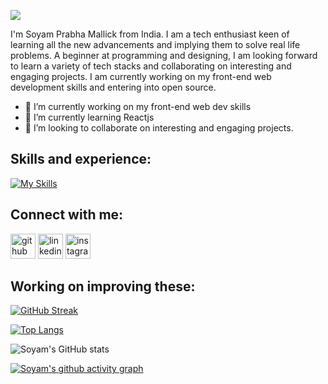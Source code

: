 ![](https://i.postimg.cc/wTzGnNw4/github-header-image-6.png)

I'm Soyam Prabha Mallick from India. I am a tech enthusiast keen of learning all the new advancements and implying them to solve real life problems. A beginner at programming and designing, I am looking forward to learn a variety of tech stacks and collaborating on interesting and engaging projects. I am currently working on my front-end web development skills and entering into open source. 

- 🔭 I’m currently working on my front-end web dev skills 
- 🌱 I’m currently learning Reactjs 
- 👯 I’m looking to collaborate on interesting and engaging projects. 

## Skills and experience:  


[![My Skills](https://skillicons.dev/icons?i=c,cpp,js,html,css,react,firebase,canva,figma&theme=light)](https://skillicons.dev)


## Connect with me:  

[<img src='https://cdn.jsdelivr.net/npm/simple-icons@3.0.1/icons/github.svg' alt='github' height='40'>](https://github.com/https://github.com/Soyamprabha)  [<img src='https://cdn.jsdelivr.net/npm/simple-icons@3.0.1/icons/linkedin.svg' alt='linkedin' height='40'>](https://www.linkedin.com/in/https://www.linkedin.com/in/soyam-prabha-mallick-54119b233/)  [<img src='https://cdn.jsdelivr.net/npm/simple-icons@3.0.1/icons/instagram.svg' alt='instagram' height='40'>](https://www.instagram.com/https://instagram.com/_.soyam.prabha._?igshid=OTk0YzhjMDVlZA==/)  


## Working on improving these:  

[![GitHub Streak](https://streak-stats.demolab.com?user=Soyamprabha&theme=merko)](https://git.io/streak-stats)


[![Top Langs](https://github-readme-stats.vercel.app/api/top-langs/?username=Soyamprabha&theme=merko)](https://github.com/anuraghazra/github-readme-stats)

![Soyam's GitHub stats](https://github-readme-stats.vercel.app/api?username=Soyamprabha&show_icons=true&theme=merko)


[![Soyam's github activity graph](https://github-readme-activity-graph.cyclic.app/graph?username=Soyamprabha&theme=merko)](https://github.com/ashutosh00710/github-readme-activity-graph)

